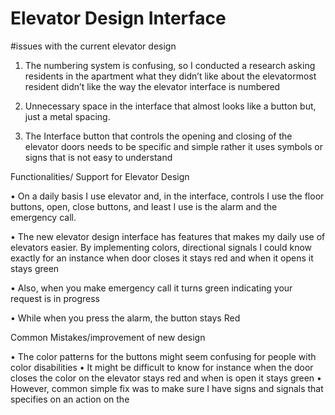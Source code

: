 # Elevator Design Interface 

#issues with the current elevator design
1.	The numbering system is confusing, so I conducted a research asking residents in the apartment what they didn’t like about the elevatormost resident didn’t like the way the elevator interface is numbered

2.	Unnecessary space in the interface that almost looks like a button but, just a metal spacing.   

3.  The Interface button that controls the opening and closing of the elevator doors needs to be specific and simple rather it uses symbols  or signs that is not easy to understand 


Functionalities/ Support for Elevator Design

•	On a daily basis I use elevator and, in the interface, controls I use the floor buttons, open, close buttons, and least I use is the alarm and the emergency call. 

•	The new elevator design interface has features that makes my daily use of elevators easier. By implementing colors, directional signals I could know exactly for an instance when door closes it stays red and when it opens it stays green

•	Also, when you make emergency call it turns green indicating your request is in progress

•	While when you press the alarm, the button stays Red

Common Mistakes/improvement of new design 

•	The color patterns for the buttons might seem confusing for people with color disabilities 
•	It might be difficult to know for instance when the door closes the color on the elevator stays red and when is open it stays green
•	However, common simple fix was to make sure I have signs and signals that specifies on an action on the 


